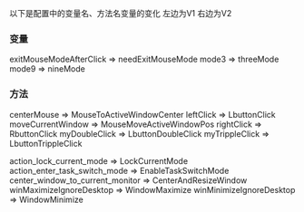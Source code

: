 以下是配置中的变量名、方法名变量的变化
左边为V1 右边为V2

### 变量
exitMouseModeAfterClick => needExitMouseMode
mode3 => threeMode
mode9 => nineMode


### 方法
centerMouse => MouseToActiveWindowCenter
leftClick => LbuttonClick
moveCurrentWindow => MouseMoveActiveWindowPos
rightClick => RbuttonClick
myDoubleClick => LbuttonDoubleClick
myTrippleClick => LbuttonTrippleClick

action_lock_current_mode => LockCurrentMode
action_enter_task_switch_mode => EnableTaskSwitchMode
center_window_to_current_monitor => CenterAndResizeWindow
winMaximizeIgnoreDesktop => WindowMaximize
winMinimizeIgnoreDesktop => WindowMinimize
